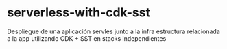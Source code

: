 # serverless-with-cdk-sst
Despliegue de una aplicación servles junto a la infra estructura relacionada a la app utilizando CDK + SST en stacks independientes
